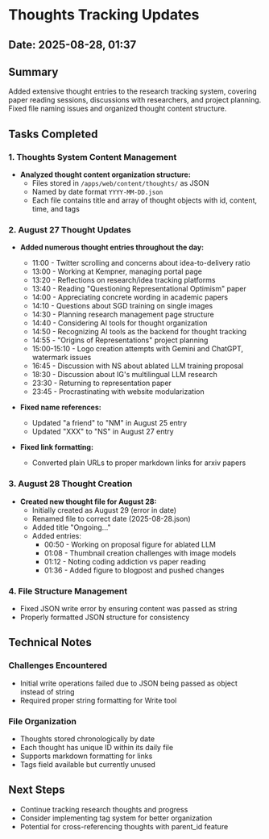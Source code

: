 # Thoughts Tracking Updates

## Date: 2025-08-28, 01:37

## Summary
Added extensive thought entries to the research tracking system, covering paper reading sessions, discussions with researchers, and project planning. Fixed file naming issues and organized thought content structure.

## Tasks Completed

### 1. Thoughts System Content Management
- **Analyzed thought content organization structure:**
  - Files stored in `/apps/web/content/thoughts/` as JSON
  - Named by date format `YYYY-MM-DD.json`
  - Each file contains title and array of thought objects with id, content, time, and tags

### 2. August 27 Thought Updates
- **Added numerous thought entries throughout the day:**
  - 11:00 - Twitter scrolling and concerns about idea-to-delivery ratio
  - 13:00 - Working at Kempner, managing portal page
  - 13:20 - Reflections on research/idea tracking platforms
  - 13:40 - Reading "Questioning Representational Optimism" paper
  - 14:00 - Appreciating concrete wording in academic papers
  - 14:10 - Questions about SGD training on single images
  - 14:30 - Planning research management page structure
  - 14:40 - Considering AI tools for thought organization
  - 14:50 - Recognizing AI tools as the backend for thought tracking
  - 14:55 - "Origins of Representations" project planning
  - 15:00-15:10 - Logo creation attempts with Gemini and ChatGPT, watermark issues
  - 16:45 - Discussion with NS about ablated LLM training proposal
  - 18:30 - Discussion about IG's multilingual LLM research
  - 23:30 - Returning to representation paper
  - 23:45 - Procrastinating with website modularization

- **Fixed name references:**
  - Updated "a friend" to "NM" in August 25 entry
  - Updated "XXX" to "NS" in August 27 entry

- **Fixed link formatting:**
  - Converted plain URLs to proper markdown links for arxiv papers

### 3. August 28 Thought Creation
- **Created new thought file for August 28:**
  - Initially created as August 29 (error in date)
  - Renamed file to correct date (2025-08-28.json)
  - Added title "Ongoing..."
  - Added entries:
    - 00:50 - Working on proposal figure for ablated LLM
    - 01:08 - Thumbnail creation challenges with image models
    - 01:12 - Noting coding addiction vs paper reading
    - 01:36 - Added figure to blogpost and pushed changes

### 4. File Structure Management
- Fixed JSON write error by ensuring content was passed as string
- Properly formatted JSON structure for consistency

## Technical Notes

### Challenges Encountered
- Initial write operations failed due to JSON being passed as object instead of string
- Required proper string formatting for Write tool

### File Organization
- Thoughts stored chronologically by date
- Each thought has unique ID within its daily file
- Supports markdown formatting for links
- Tags field available but currently unused

## Next Steps
- Continue tracking research thoughts and progress
- Consider implementing tag system for better organization
- Potential for cross-referencing thoughts with parent_id feature